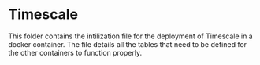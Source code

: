# Timescale

This folder contains the intilization file for the deployment of Timescale in a docker container. The file details all the tables that need to be defined for the other containers to function properly.